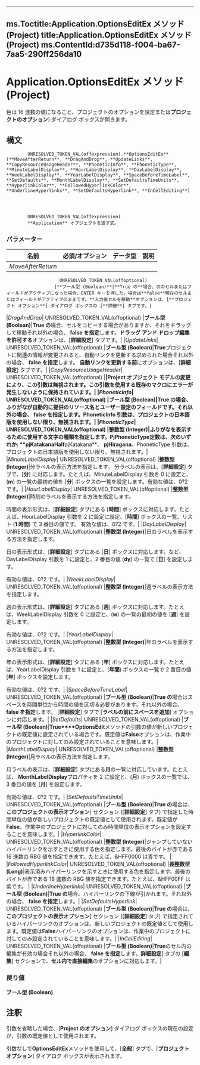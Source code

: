 

---
ms.Toctitle:Application.OptionsEditEx メソッド (Project)
title:Application.OptionsEditEx メソッド (Project)
ms.ContentId:d735d118-f004-ba67-7aa5-290ff256da10
---
# Application.OptionsEditEx メソッド (Project)




色は 16 進数の値になること、プロジェクトのオプションを設定または**プロジェクトのオプション**] ダイアログ ボックスが開きます。

## 構文

            UNRESOLVED_TOKEN_VAL(offexpression).**OptionsEditEx**(**MoveAfterReturn**, **DragAndDrop**, **UpdateLinks**, **CopyResourceUsageHeader**, **PhoneticInfo**, **PhoneticType**, **MinuteLabelDisplay**, **HourLabelDisplay**, **DayLabelDisplay**, **WeekLabelDisplay**, **YearLabelDisplay**, **SpaceBeforeTimeLabel**, **SetDefaults**, **MonthLabelDisplay**, **SetDefaultsTimeUnits**, **HyperlinkColor**, **FollowedHyperlinkColor**, **UnderlineHyperlinks**, **SetDefaultsHyperlink**, **InCellEditing**)




            UNRESOLVED_TOKEN_VAL(offexpression)
            **Application** オブジェクトを返す式。

### パラメーター

|**名前**|**必須/オプション**|**データ型**|**説明**|
|---|---|---|---|
|*MoveAfterReturn*|
                        UNRESOLVED_TOKEN_VAL(offoptional)
                      |**ブール型 (Boolean)**|**True の**場合、次のセルまたはフィールドがアクティブになった場合、ENTER キーを押した。場合は**false**現在のセルまたはフィールドがアクティブのままです。**入力後セルを移動**オプションは、[**プロジェクト オプション**] ダイアログ ボックスの [**詳細**] タブです。|
|*DragAndDrop*|
                        UNRESOLVED_TOKEN_VAL(offoptional)
                      |**ブール型 (Boolean)**|**True の**場合、セルをコピーする場合がありますか、それをドラッグして移動それ以外の場合、 **false を指定**します。**ドラッグ アンド ドロップ編集を許可する**オプションは、[**詳細設定**] タブです。|
|*UpdateLinks*|
                        UNRESOLVED_TOKEN_VAL(offoptional)
                      |**ブール型 (Boolean)**|**True**プロジェクトに関連の情報が変更されると、自動リンクを更新する求められた場合それ以外の場合、 **false を指定**します。
**自動リンクを更新する前**にオプションは、[**詳細設定**] タブです。|
|*CopyResourceUsageHeader*|
                        UNRESOLVED_TOKEN_VAL(offoptional)
                      |****|Project オブジェクト モデルの変更により、この引数は無視されます。この引数を使用する既存のマクロにエラーが発生しないように保持されています。|
|*PhoneticInfo*|
                        UNRESOLVED_TOKEN_VAL(offoptional)
                      |**ブール型 (Boolean)**|**True の**場合、ふりがなが自動的に提供のリソース名とユーザー設定のフィールドです。それ以外の場合、 **false を指定**します。PhoneticInfo 引数は、プロジェクトの日本語版を使用しない限り、無視されます。|
|*PhoneticType*|
                        UNRESOLVED_TOKEN_VAL(offoptional)
                      |**整数型 (Integer)**|ふりがなを表示するために使用する文字の種類を指定します。**PjPhoneticType**定数は、次のいずれか: **pjKatakanaHalf****pjKatakana**、 **pjHiragana**。PhoneticType 引数は、プロジェクトの日本語版を使用しない限り、無視されます。|
|*MinuteLabelDisplay*|
                        UNRESOLVED_TOKEN_VAL(offoptional)
                      |**整数型 (Integer)**|分ラベルの表示方法を指定します。
 分ラベルの表示は、[**詳細設定**] タブで、[**分**] に対応します。たとえば、MinuteLabelDisplay 引数を 0 に設定と、(**m**) の一覧の最初の値を [**分**] ボックスの一覧を設定します。有効な値は、0?2 です。|
|*HourLabelDisplay*|
                        UNRESOLVED_TOKEN_VAL(offoptional)
                      |**整数型 (Integer)**|時刻のラベルを表示する方法を指定します。
 
時間の表示形式は、[**詳細設定**] タブにある [**時間**] ボックスに対応します。たとえば、HourLabelDisplay 引数を 2 に設定に設定、[**時間**] ボックスの一覧、リスト (**1 時間**) で 3 番目の値です。 有効な値は、0?2 です。|
|*DayLabelDisplay*|
                        UNRESOLVED_TOKEN_VAL(offoptional)
                      |**整数型 (Integer)**|日のラベルを表示する方法を指定します。
 
日の表示形式は、[**詳細設定**] タブにある [**日**] ボックスに対応します。など、DayLabelDisplay 引数を 1 に設定と、2 番目の値 (**dy**) の一覧で [**日**] を設定します。
 
 
有効な値は、0?2 です。|
|*WeekLabelDisplay*|
                        UNRESOLVED_TOKEN_VAL(offoptional)
                      |**整数型 (Integer)**|週ラベルの表示方法を指定します。
 
週の表示形式は、[**詳細設定**] タブにある [**週**] ボックスに対応します。たとえば、WeekLabelDisplay 引数を 0 に設定と、(**w**) の一覧の最初の値を [**週**] を設定します。
 
 
有効な値は、0?2 です。|
|*YearLabelDisplay*|
                        UNRESOLVED_TOKEN_VAL(offoptional)
                      |**整数型 (Integer)**|年のラベルを表示する方法を指定します。
 
年の表示形式は、[**詳細設定**] タブにある [**年**] ボックスに対応します。たとえば、YearLabelDisplay 引数を 1 に設定と、(**年間**) ボックスの一覧で 2 番目の値 [**年**] ボックスを設定します。
 
有効な値は、0?2 です。|
|*SpaceBeforeTimeLabel*|
                        UNRESOLVED_TOKEN_VAL(offoptional)
                      |**ブール型 (Boolean)**|**True の**場合はスペースを時間単位から時間の値を区切る必要があります。それ以外の場合、 **false を指定**します。
[**詳細設定**] タブで [**ラベルの前にスペースを追加**] オプションに対応します。|
|*SetDefaults*|
                        UNRESOLVED_TOKEN_VAL(offoptional)
                      |**ブール型 (Boolean)**|**True****OptionsEdit**メソッドの引数の値が新しいプロジェクトの既定値に設定されている場合です。既定値は**False**オプションは、作業中のプロジェクトに対してのみ設定されていることを意味します。|
|*MonthLabelDisplay*|
                        UNRESOLVED_TOKEN_VAL(offoptional)
                      |**整数型 (Integer)**|月ラベルの表示方法を指定します。
 
月ラベルの表示は、[**詳細設定**] タブにある**月**の一覧に対応しています。たとえば、 **MonthLabelDisplay**プロパティを 2 に設定と、(**月**) ボックスの一覧では、3 番目の値を [**月**] を設定します。
 
 
有効な値は、0?2 です。|
|*SetDefaultsTimeUnits*|
                        UNRESOLVED_TOKEN_VAL(offoptional)
                      |**ブール型 (Boolean)**|**True の**場合は、**このプロジェクトの表示オプション**] セクション ([**詳細設定**] タブ) で指定した時間単位の値が新しいプロジェクトの既定値として使用されます。既定値が**False**、作業中のプロジェクトに対してのみ時間単位の表示オプションを設定することを意味します。|
|*HyperlinkColor*|
                        UNRESOLVED_TOKEN_VAL(offoptional)
                      |**整数型 (Integer)**|ジャンプしていないハイパーリンクを示すときに使用する色を指定します。最後のバイトが赤である 16 進数の RBG 値を指定できます。たとえば、&HFF0000 は青です。
|
|*FollowedHyperlinkColor*|
                        UNRESOLVED_TOKEN_VAL(offoptional)
                      |**長整数型 (Long)**|表示済みハイパーリンクを示すときに使用する色を指定します。最後のバイトが赤である 16 進数の RBG 値を指定できます。たとえば、&HFF00FF は紫です。
|
|*UnderlineHyperlinks*|
                        UNRESOLVED_TOKEN_VAL(offoptional)
                      |**ブール型 (Boolean)**|**True の**場合、ハイパーリンクの下線が引かれます。それ以外の場合、 **false を指定**します。|
|*SetDefaultsHyperlink*|
                        UNRESOLVED_TOKEN_VAL(offoptional)
                      |**ブール型 (Boolean)**|**True の**場合は、**このプロジェクトの表示オプション**] セクション ([**詳細設定**] タブ) で指定されているハイパーリンクのオプションは、新しいプロジェクトの既定値として使用します。既定値は**False**ハイパーリンクのオプションは、作業中のプロジェクトに対してのみ設定されていることを意味します。|
|*InCellEditing*|
                        UNRESOLVED_TOKEN_VAL(offoptional)
                      |**ブール型 (Boolean)**|**True**のセル内の編集が有効の場合それ以外の場合、 **false を指定**します。**詳細設定**] タブの [**編集**] セクションで、**セル内で直接編集**のオプションに対応します。|



### 戻り値
**ブール型 (Boolean)**





## 注釈
引数を省略した場合、[**Project のオプション**] ダイアログ ボックスの現在の設定が、引数の既定値として使用されます。



引数なしで**OptionsEditEx**メソッドを使用して、[**全般**] タブで、[**プロジェクト オプション**] ダイアログ ボックスが表示されます。




